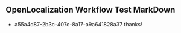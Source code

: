 ## OpenLocalization Workflow Test MarkDown
* a55a4d87-2b3c-407c-8a17-a9a641828a37 thanks!

<!--HONumber=Jul16_HO3-->


